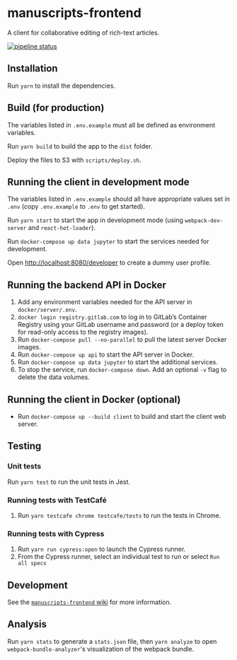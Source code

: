 # manuscripts-frontend 

A client for collaborative editing of rich-text articles.

[![pipeline status](https://gitlab.com/mpapp-private/manuscripts-frontend/badges/master/pipeline.svg)](https://gitlab.com/mpapp-private/manuscripts-frontend/commits/master)

## Installation

Run `yarn` to install the dependencies.

## Build (for production)

The variables listed in `.env.example` must all be defined as environment variables.

Run `yarn build` to build the app to the `dist` folder.
 
Deploy the files to S3 with `scripts/deploy.sh`.

## Running the client in development mode

The variables listed in `.env.example` should all have appropriate values set in `.env` (copy `.env.example` to `.env` to get started).

Run `yarn start` to start the app in development mode (using `webpack-dev-server` and `react-hot-loader`).

Run `docker-compose up data jupyter` to start the services needed for development.

Open <http://localhost:8080/developer> to create a dummy user profile.

## Running the backend API in Docker

1. Add any environment variables needed for the API server in `docker/server/.env`.
1. `docker login registry.gitlab.com` to log in to GitLab’s Container Registry using your GitLab username and password (or a deploy token for read-only access to the registry images).
1. Run `docker-compose pull --no-parallel` to pull the latest server Docker images.
1. Run `docker-compose up api` to start the API server in Docker.
1. Run `docker-compose up data jupyter` to start the additional services.
1. To stop the service, run `docker-compose down`. Add an optional `-v` flag to delete the data volumes.

## Running the client in Docker (optional)

- Run `docker-compose up --build client` to build and start the client web server.

## Testing

### Unit tests

Run `yarn test` to run the unit tests in Jest.

### Running tests with TestCafé

1. Run `yarn testcafe chrome testcafe/tests` to run the tests in Chrome.

### Running tests with Cypress

1. Run `yarn run cypress:open` to launch the Cypress runner.
3. From the Cypress runner, select an individual test to run or select `Run all specs`

## Development

See the [`manuscripts-frontend` wiki](https://gitlab.com/mpapp-private/manuscripts-frontend/wikis/) for more information.

## Analysis

Run `yarn stats` to generate a `stats.json` file, then `yarn analyze` to open `webpack-bundle-analyzer`'s visualization of the webpack bundle.
